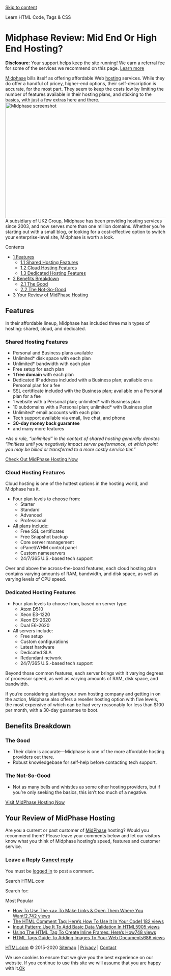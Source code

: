 <a href="#site-main" class="skip-link screen-reader-text">Skip to content</a>



[](https://html.com/)

Learn HTML Code, Tags & CSS





Midphase Review: Mid End Or High End Hosting?
=============================================

**Disclosure:** Your support helps keep the site running! We earn a referral fee for some of the services we recommend on this page. [Learn more](https://html.com/disclosure/)

[Midphase](https://html.com/go/midphase/) bills itself as offering affordable Web [hosting](https://html.com/web-hosting/) services. While they do offer a handful of pricey, higher-end options, their self-description is accurate, for the most part. They seem to keep the costs low by limiting the number of features available in their hosting plans, and sticking to the basics, with just a few extras here and there.  
<img src="https://html.com/wp-content/uploads/screenshot_midphase-1024x464.png" alt="Midphase screenshot" class="alignleft size-large wp-image-7611 sp-no-webp" sizes="(max-width: 800px) 100vw, 800px" srcset="https://html.com/wp-content/uploads/screenshot_midphase-1024x464.png 1024w, https://html.com/wp-content/uploads/screenshot_midphase-300x136.png 300w, https://html.com/wp-content/uploads/screenshot_midphase-768x348.png 768w, https://html.com/wp-content/uploads/screenshot_midphase.png 1332w" width="800" height="363" />  
A subsidiary of UK2 Group, Midphase has been providing hosting services since 2003, and now serves more than one million domains. Whether you’re starting out with a small blog, or looking for a cost-effective option to switch your enterprise-level site, Midphase is worth a look.  

Contents

-   [<span class="toc_number toc_depth_1">1</span> Features](#Features)
    -   [<span class="toc_number toc_depth_2">1.1</span> Shared Hosting Features](#Shared_Hosting_Features)
    -   [<span class="toc_number toc_depth_2">1.2</span> Cloud Hosting Features](#Cloud_Hosting_Features)
    -   [<span class="toc_number toc_depth_2">1.3</span> Dedicated Hosting Features](#Dedicated_Hosting_Features)
-   [<span class="toc_number toc_depth_1">2</span> Benefits Breakdown](#Benefits_Breakdown)
    -   [<span class="toc_number toc_depth_2">2.1</span> The Good](#The_Good)
    -   [<span class="toc_number toc_depth_2">2.2</span> The Not-So-Good](#The_Not-So-Good)
-   [<span class="toc_number toc_depth_1">3</span> Your Review of MidPhase Hosting](#Your_Review_of_MidPhase_Hosting)

<span id="Features">Features</span>
-----------------------------------

In their affordable lineup, Midphase has included three main types of hosting: shared, cloud, and dedicated.

### <span id="Shared_Hosting_Features">Shared Hosting Features</span>

-   Personal and Business plans available
-   Unlimited\* disk space with each plan
-   Unlimited\* bandwidth with each plan
-   Free setup for each plan
-   **1 free domain** with each plan
-   Dedicated IP address included with a Business plan; available on a Personal plan for a fee
-   SSL certificate included with the Business plan; available on a Personal plan for a fee
-   1 website with a Personal plan; unlimited\* with Business plan
-   10 subdomains with a Personal plan; unlimited\* with Business plan
-   Unlimited\* email accounts with each plan
-   Tech support available via email, live chat, and phone
-   **30-day money back guarantee**
-   and many more features

*\*As a rule, “unlimited” in the context of shared hosting generally denotes “limitless until you negatively impact server performance, at which point you may be billed or transferred to a more costly service tier.”*

<a href="https://html.com/go/midphase/" class="button-cta">Check Out MidPhase Hosting Now</a>

### <span id="Cloud_Hosting_Features">Cloud Hosting Features</span>

Cloud hosting is one of the hottest options in the hosting world, and Midphase has it.

-   Four plan levels to choose from:
    -   Starter
    -   Standard
    -   Advanced
    -   Professional
-   All plans include:
    -   Free SSL certificates
    -   Free Snapshot backup
    -   Core server management
    -   cPanel/WHM control panel
    -   Custom nameservers
    -   24/7/365 U.S.-based tech support

Over and above the across-the-board features, each cloud hosting plan contains varying amounts of RAM, bandwidth, and disk space, as well as varying levels of CPU speed.

### <span id="Dedicated_Hosting_Features">Dedicated Hosting Features</span>

-   Four plan levels to choose from, based on server type:
    -   Atom D510
    -   Xeon E3-1220
    -   Xeon E5-2620
    -   Dual E6-2620
-   All servers include:
    -   Free setup
    -   Custom configurations
    -   Latest hardware
    -   Dedicated SLA
    -   Redundant network
    -   24/7/365 U.S.-based tech support

Beyond those common features, each server brings with it varying degrees of processor speed, as well as varying amounts of RAM, disk space, and bandwidth.

If you’re considering starting your own hosting company and getting in on the action, Midphase also offers a reseller hosting option with five levels, the most expensive of which can be had very reasonably for less than $100 per month, with a 30-day guarantee to boot.

<span id="Benefits_Breakdown">Benefits Breakdown</span>
-------------------------------------------------------

### <span id="The_Good">The Good</span>

-   Their claim is accurate—Midphase is one of the more affordable hosting providers out there.
-   Robust knowledgebase for self-help before contacting tech support.

### <span id="The_Not-So-Good">The Not-So-Good</span>

-   Not as many bells and whistles as some other hosting providers, but if you’re only seeking the basics, this isn’t too much of a negative.

<a href="https://html.com/go/midphase/" class="button-cta">Visit MidPhase Hosting Now</a>

<span id="Your_Review_of_MidPhase_Hosting">Your Review of MidPhase Hosting</span>
---------------------------------------------------------------------------------

Are you a current or past customer of [MidPhase](https://html.com/go/midphase/) hosting? Would you recommend them? Please leave your comments below and let our visitors know what you think of Midphase hosting’s speed, features and customer service.

<span id="tho-end-content" style="display: block; visibility: hidden;"></span>

### Leave a Reply <span class="small"><a href="https://html.com/web-hosting/midphase/#respond" id="cancel-comment-reply-link">Cancel reply</a></span>

You must be [logged in](https://html.com/wp-login.php?redirect_to=https%3A%2F%2Fhtml.com%2Fweb-hosting%2Fmidphase%2F) to post a comment.

Search HTML.com

<span class="screen-reader-text">Search for:</span>

Most Popular

-   <a href="https://html.com/attributes/a-target/" class="popular_posts_bars_link">How To Use The &lt;a&gt; To Make Links &amp; Open Them Where You Want!</a><span class="popular_posts_bars_comment_count_hold"><a href="https://html.com/attributes/a-target/#comments" class="popular_posts_bars_comment_count">2,742 views</a><span class="popular_posts_bars_comment_count_triangle"></span></span>
-   <a href="https://html.com/tags/comment-tag/" class="popular_posts_bars_link">The HTML Comment Tag: Here’s How To Use It In Your Code</a><span class="popular_posts_bars_comment_count_hold"><a href="https://html.com/tags/comment-tag/#comments" class="popular_posts_bars_comment_count">1,182 views</a><span class="popular_posts_bars_comment_count_triangle"></span></span>
-   <a href="https://html.com/attributes/input-pattern/" class="popular_posts_bars_link">Input Pattern: Use It To Add Basic Data Validation In HTML5</a><span class="popular_posts_bars_comment_count_hold"><a href="https://html.com/attributes/input-pattern/#comments" class="popular_posts_bars_comment_count">905 views</a><span class="popular_posts_bars_comment_count_triangle"></span></span>
-   <a href="https://html.com/tags/iframe/" class="popular_posts_bars_link">Using The HTML Tag To Create Inline Frames: Here’s How</a><span class="popular_posts_bars_comment_count_hold"><a href="https://html.com/tags/iframe/#comments" class="popular_posts_bars_comment_count">748 views</a><span class="popular_posts_bars_comment_count_triangle"></span></span>
-   <a href="https://html.com/tags/img/" class="popular_posts_bars_link">HTML Tags Guide To Adding Images To Your Web Documents</a><span class="popular_posts_bars_comment_count_hold"><a href="https://html.com/tags/img/#comments" class="popular_posts_bars_comment_count">686 views</a><span class="popular_posts_bars_comment_count_triangle"></span></span>

[HTML.com](https://html.com/) © 2015-2020 [Sitemap](https://html.com/sitemap/) | [Privacy](https://html.com/privacy/) | [Contact](https://html.com/contact/)

<span id="cn-notice-text" class="cn-text-container">We use cookies to ensure that we give you the best experience on our website. If you continue to use this site we will assume that you are happy with it.</span><span id="cn-notice-buttons" class="cn-buttons-container"><a href="#" id="cn-accept-cookie" class="cn-set-cookie cn-button bootstrap button">Ok</a></span><a href="javascript:void(0);" id="cn-close-notice" class="cn-close-icon"></a>
